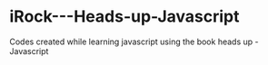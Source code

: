 # iRock---Heads-up-Javascript
Codes created while learning javascript using the book heads up - Javascript
